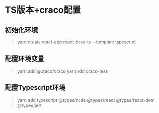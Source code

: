 # TS版本+craco配置

## 初始化环境
> yarn create react-app react-base-ts --template typescript

## 配置环境变量

> yarn add @craco/craco
> yarn add craco-less

## 配置Typescript环境

> yarn add typescript @types/node @types/react @types/react-dom @types/jest

